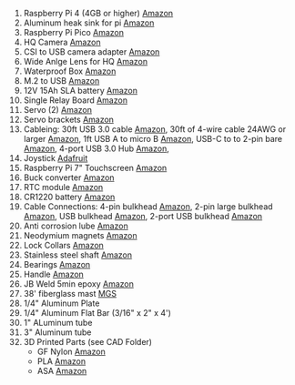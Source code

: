 1. Raspberry Pi 4 (4GB or higher) [Amazon](https://www.amazon.com/Raspberry-Pi-4-4G-Model/dp/B081YD3VL5/ref=sr_1_5?crid=2YDK3IURB3RBJ&dib=eyJ2IjoiMSJ9.GmziFBXjr5waSxQc8tV4Uv7fjaYNNKF4EN0UoedgpZeR4VYUNUHyWIO_IlKF4Wu-N68qCSonnvy07VzKVNAN7gqKx44gdbvRdszrDtsDp13HJp5H0YoxBmL_Nd0_HjS5STpX79QHo4WQSzxjB1El9g.pdNIXIQmekwbbJ0Gvmnmr2f04OhzaSJFamDnBXhfOp4&dib_tag=se&keywords=raspberry+pi+4&qid=1705164282&sprefix=raspberry+pi+4%2Caps%2C124&sr=8-5&ufe=app_do%3Aamzn1.fos.18ed3cb5-28d5-4975-8bc7-93deae8f9840)
2. Aluminum heak sink for pi [Amazon](https://www.amazon.com/dp/B091L1XKL6?psc=1&ref=ppx_yo2ov_dt_b_product_details)
3. Raspberry Pi Pico [Amazon](https://www.amazon.com/seeed-studio-Raspberry-Microcontroller-Development/dp/B098X62N8V/ref=sr_1_2_sspa?crid=2FW79GCF9TB4X&dib=eyJ2IjoiMSJ9.Jc_phHk4rf5_Vaga_PmcTlsyveVUm2QwH2e_b0ORY4CKIlR2x0vIik6mQ8T3zwmJ0iS2M23-d31ZAI6unF_xy2OhPOLfV4t_Uiep4w1A0DpqUjd2ZcijTwFGr27DPJzcaqdyoD5FiENzqxg8dgAVyw.OC5OrBlhjeAx7ZQ191o0PI8N_CXTmUDRE9qx84pwmmI&dib_tag=se&keywords=pico&qid=1705164240&sprefix=pico%2Caps%2C109&sr=8-2-spons&sp_csd=d2lkZ2V0TmFtZT1zcF9hdGY&th=1)
4. HQ Camera [Amazon](https://www.amazon.com/Arducam-Raspberry-Camera-Sensitivity-Adapter/dp/B09YHN5DBY/ref=sr_1_1_sspa?crid=2532NGG0C3140&dib=eyJ2IjoiMSJ9.PwoomHiLEkloS_qDTsp2o7tvOJFzho6BqyZWVHGpjBSpN8BXtUS2YfTErJ19IPLeXT13s_7l6aocYW6Cfz5Jfk6qqhhtU1zEMqWfpm3Uj8vI4M8rBHETIO6ko8-bziD4euKlVwM7prmt5c18vXvG0Q.ay6wuR636hlzvimvGMRLLnaGhCu6yZDj3URKtny54Ok&dib_tag=se&keywords=raspberry%2Bpi%2Bhq%2Bcamera&qid=1705164212&sprefix=raspbery%2Bpi%2Bhq%2Bcamer%2Caps%2C108&sr=8-1-spons&ufe=app_do%3Aamzn1.fos.18ed3cb5-28d5-4975-8bc7-93deae8f9840&sp_csd=d2lkZ2V0TmFtZT1zcF9hdGY&th=1)
5. CSI to USB camera adapter [Amazon](https://www.amazon.com/dp/B08NVG2CY4?psc=1&ref=ppx_yo2ov_dt_b_product_details)
6. Wide Anlge Lens for HQ [Amazon](https://www.amazon.com/Arducam-Degree-Raspberry-Camera-Length/dp/B08GLYR572?pd_rd_w=Xlw8k&content-id=amzn1.sym.80b2efcb-1985-4e3a-b8e5-050c8b58b7cf&pf_rd_p=80b2efcb-1985-4e3a-b8e5-050c8b58b7cf&pf_rd_r=1Z3FPSEE3GW389RA6FTH&pd_rd_wg=nEwTI&pd_rd_r=934e3346-821a-4ffd-a210-5c8206a14ca7&pd_rd_i=B08GLYR572&psc=1&ref_=pd_bap_d_grid_rp_0_108_t)
7. Waterproof Box [Amazon](https://www.amazon.com/QILIPSU-Waterproof-Electrical-Enclosure-Weatherproof/dp/B0BWK5LXTR?pd_rd_w=Xlw8k&content-id=amzn1.sym.80b2efcb-1985-4e3a-b8e5-050c8b58b7cf&pf_rd_p=80b2efcb-1985-4e3a-b8e5-050c8b58b7cf&pf_rd_r=1Z3FPSEE3GW389RA6FTH&pd_rd_wg=nEwTI&pd_rd_r=934e3346-821a-4ffd-a210-5c8206a14ca7&pd_rd_i=B0BWK5LXTR&ref_=pd_bap_d_grid_rp_0_32_t&th=1)
8. M.2 to USB [Amazon](https://www.amazon.com/UGREEN-Enclosure-Aluminum-External-Tool-Free/dp/B07NPG5H83?pd_rd_w=Xlw8k&content-id=amzn1.sym.80b2efcb-1985-4e3a-b8e5-050c8b58b7cf&pf_rd_p=80b2efcb-1985-4e3a-b8e5-050c8b58b7cf&pf_rd_r=1Z3FPSEE3GW389RA6FTH&pd_rd_wg=nEwTI&pd_rd_r=934e3346-821a-4ffd-a210-5c8206a14ca7&pd_rd_i=B07NPG5H83&psc=1&ref_=pd_bap_d_grid_rp_0_204_t)
9. 12V 15Ah SLA battery [Amazon](https://www.amazon.com/dp/B00K8V2FUE?ref=ppx_yo2ov_dt_b_product_details&th=1)
10. Single Relay Board [Amazon](https://www.amazon.com/HiLetgo-Channel-optocoupler-Support-Trigger/dp/B00LW15A4W/ref=sr_1_8?crid=211JOUOQA01J5&dib=eyJ2IjoiMSJ9.1rOn6UQF8fpFlVShD35Z4bCGBh3w1zdwSletb_X93gg1SPYT7XHGTkeYu_rA-6bDwQphOeHofyMLYJnFu83mXzwjY27L3cgc6McUyhX8OIVBcdnmOuBhusRaEH2XJtq0DY4ZsMRkBtVmD9jp4VCBvg.6r3OjjjslwGaUutDQsmIg58xF5sKsjhvglcdBrSng_g&dib_tag=se&keywords=relay+board&qid=1705164161&sprefix=relay+board%2Caps%2C122&sr=8-8)
11. Servo (2) [Amazon](https://www.amazon.com/Miuzei-Torque-Digital-Waterproof-Control/dp/B07HNTKSZT?pd_rd_w=Xlw8k&content-id=amzn1.sym.80b2efcb-1985-4e3a-b8e5-050c8b58b7cf&pf_rd_p=80b2efcb-1985-4e3a-b8e5-050c8b58b7cf&pf_rd_r=1Z3FPSEE3GW389RA6FTH&pd_rd_wg=nEwTI&pd_rd_r=934e3346-821a-4ffd-a210-5c8206a14ca7&pd_rd_i=B07HNTKSZT&psc=1&ref_=pd_bap_d_grid_rp_0_84_t)
12. Servo brackets [Amazon](https://www.amazon.com/Servo-Mount-Bracket-MG996R-Steering/dp/B07PQ12TXS?pd_rd_w=Xlw8k&content-id=amzn1.sym.80b2efcb-1985-4e3a-b8e5-050c8b58b7cf&pf_rd_p=80b2efcb-1985-4e3a-b8e5-050c8b58b7cf&pf_rd_r=1Z3FPSEE3GW389RA6FTH&pd_rd_wg=nEwTI&pd_rd_r=934e3346-821a-4ffd-a210-5c8206a14ca7&pd_rd_i=B07PQ12TXS&psc=1&ref_=pd_bap_d_grid_rp_0_110_t)
13. Cableing: 30ft USB 3.0 cable [Amazon](https://www.amazon.com/GearIT-Extension-Female-Repeater-Playstation/dp/B09TMX967R/ref=sr_1_6?crid=3U01KKJDAZ103&dib=eyJ2IjoiMSJ9.MdFM3k6wFBsKRhAIokEwUpsw8sNiJG_OgDJKHDK3wyuj610go1wvTSqojGtKCo-chtY02pmO8peGnz6ZAqKBbAuFfYjmcvi1dx-ftbPNPcv96W_ZfwwblIWEqtgDsOAPGiKOBQd-3Ikc1p9F0sUkmw.IceWTBuk6FJzeIRLm0Btvi4CDBouO4AgfudbGJAmOLs&dib_tag=se&keywords=30ft%2Busb%2Bcable&qid=1705164351&sprefix=30ft%2Busb%2Bcable%2Caps%2C127&sr=8-6&th=1), 30ft of 4-wire cable 24AWG or larger [Amazon](https://www.amazon.com/24AWG-UL2464-Power-Yellow-Conductors/dp/B07TJGPB4S?pd_rd_w=Xlw8k&content-id=amzn1.sym.80b2efcb-1985-4e3a-b8e5-050c8b58b7cf&pf_rd_p=80b2efcb-1985-4e3a-b8e5-050c8b58b7cf&pf_rd_r=1Z3FPSEE3GW389RA6FTH&pd_rd_wg=nEwTI&pd_rd_r=934e3346-821a-4ffd-a210-5c8206a14ca7&pd_rd_i=B07TJGPB4S&ref_=pd_bap_d_grid_rp_0_192_t&th=1), 1ft USB A to micro B [Amazon](https://www.amazon.com/dp/B09XK4JDBJ?psc=1&ref=ppx_yo2ov_dt_b_product_details), USB-C to to 2-pin bare [Amazon](https://www.amazon.com/dp/B0CCYVFQSX?ref=ppx_yo2ov_dt_b_product_details&th=1), 4-port USB 3.0 Hub [Amazon](https://www.amazon.com/dp/B0BFGSCTNN?psc=1&ref=ppx_yo2ov_dt_b_product_details), 
14. Joystick [Adafruit](https://www.adafruit.com/product/512)
15. Raspberry Pi 7" Touchscreen [Amazon](https://www.amazon.com/dp/B0153R2A9I?psc=1&ref=ppx_yo2ov_dt_b_product_details)
16. Buck converter [Amazon](https://www.amazon.com/UCTRONICS-Converter-Transformer-Voltage-Regulator/dp/B07XXWQ49N?pd_rd_w=Xlw8k&content-id=amzn1.sym.80b2efcb-1985-4e3a-b8e5-050c8b58b7cf&pf_rd_p=80b2efcb-1985-4e3a-b8e5-050c8b58b7cf&pf_rd_r=1Z3FPSEE3GW389RA6FTH&pd_rd_wg=nEwTI&pd_rd_r=934e3346-821a-4ffd-a210-5c8206a14ca7&pd_rd_i=B07XXWQ49N&psc=1&ref_=pd_bap_d_grid_rp_0_103_t)
17. RTC module [Amazon](https://www.amazon.com/dp/B07W6Y4P99?psc=1&ref=ppx_yo2ov_dt_b_product_details)
18. CR1220 battery [Amazon](https://www.amazon.com/dp/B003CU3E2Q?psc=1&ref=ppx_yo2ov_dt_b_product_details)
19. Cable Connections: 4-pin bulkhead [Amazon](https://www.amazon.com/dp/B07DGVC786?ref=ppx_yo2ov_dt_b_product_details&th=1), 2-pin large bulkhead [Amazon](https://www.amazon.com/SZJELEN-2Pin-12Pin-Waterproof-Circular-Connector/dp/B07DCKRTRQ?pd_rd_w=Xlw8k&content-id=amzn1.sym.80b2efcb-1985-4e3a-b8e5-050c8b58b7cf&pf_rd_p=80b2efcb-1985-4e3a-b8e5-050c8b58b7cf&pf_rd_r=1Z3FPSEE3GW389RA6FTH&pd_rd_wg=nEwTI&pd_rd_r=934e3346-821a-4ffd-a210-5c8206a14ca7&pd_rd_i=B07DCKRTRQ&ref_=pd_bap_d_grid_rp_0_19_t&th=1), USB bulkhead [Amazon](https://www.amazon.com/CNLINKO-Connector-Receptacles-Waterproof-Industrial/dp/B079957VC3/ref=sr_1_4?crid=1GQE4FBNHDK1H&dib=eyJ2IjoiMSJ9.VNIdCcWuHi4pdn9NlVP2tPwnh37upGTBuctla2PghuXOuQj6cmA1BfXWdR7oVHfLkyuHDhitN1HKuFCy6FOQJHGJOgd6S61gpJeuNqSKEPqjSIY5wTxEhtm2PB7DlKnlropawVBoYUQlU1xgi5r9wA.2CSlcpscEhtD7dgmMIBV67rPQICM85FF7gF_tr8e7GA&dib_tag=se&keywords=waterproof+usb+bulkhead&qid=1705164477&sprefix=waterproof+usb+bulkhead%2Caps%2C118&sr=8-4), 2-port USB bulkhead [Amazon](https://www.amazon.com/ICESPRING-Female-Extension-Motorcycle-Dashboard/dp/B01MY1WDIU/ref=sr_1_4?crid=2YX6X9PZEZMW6&dib=eyJ2IjoiMSJ9.3pciwPs1dPSSnYRpmG6fzhkLXXIkM6jdl1-OQ83bgtVf0pZLrRZenIWh3hMmFedEu1TzSYqzWTuHcdEuKIJpUY-sy3sXtgp3_0Xu9HsCUWtny2JbOMOuDF2eQl3hrHoYRAGKLLdM10KazKANz-GbMg.NhBVlQMCoi0iD2RNPdrLD_CpIjUo-ySOy-WehUjLJtM&dib_tag=se&keywords=2+port+usb+bulkhead&qid=1705164444&sprefix=2+port+usb+bulkhead%2Caps%2C115&sr=8-4)
20. Anti corrosion lube [Amazon](https://www.amazon.com/dp/B000K8ZZ3O?psc=1&ref=ppx_yo2ov_dt_b_product_details)
21. Neodymium magnets [Amazon](https://www.amazon.com/dp/B072K5SLXK?psc=1&ref=ppx_yo2ov_dt_b_product_details)
22. Lock Collars [Amazon](https://www.amazon.com/Befenybay-Collar-Shaft-Screw-Printer/dp/B07V41FRZS?pd_rd_w=Xlw8k&content-id=amzn1.sym.80b2efcb-1985-4e3a-b8e5-050c8b58b7cf&pf_rd_p=80b2efcb-1985-4e3a-b8e5-050c8b58b7cf&pf_rd_r=1Z3FPSEE3GW389RA6FTH&pd_rd_wg=nEwTI&pd_rd_r=934e3346-821a-4ffd-a210-5c8206a14ca7&pd_rd_i=B07V41FRZS&ref_=pd_bap_d_grid_rp_0_60_t&th=1)
23. Stainless steel shaft [Amazon](https://www.amazon.com/Eowpower-Linear-Motion-Shaft-Hardened/dp/B01NCOMFLT?pd_rd_w=Xlw8k&content-id=amzn1.sym.80b2efcb-1985-4e3a-b8e5-050c8b58b7cf&pf_rd_p=80b2efcb-1985-4e3a-b8e5-050c8b58b7cf&pf_rd_r=1Z3FPSEE3GW389RA6FTH&pd_rd_wg=nEwTI&pd_rd_r=934e3346-821a-4ffd-a210-5c8206a14ca7&pd_rd_i=B01NCOMFLT&psc=1&ref_=pd_bap_d_grid_rp_0_101_t)
24. Bearings [Amazon](https://www.amazon.com/QINGZHENG-6001-2RS-Bearings-12x28x8mm-Bearing/dp/B0BJDCXHKB/ref=sr_1_1_sspa?crid=OS0DF87164RZ&dib=eyJ2IjoiMSJ9.V0wRQ4zhtiVgu4hJe6nONxQ9rPEkm6Fri8Lov1ajgObT-M03SB_wfMoLU-C49BEUXnV1dtJxlcYRJjyAEtqkiB78fznjtVXbFu08bVimm9TaGaOyYpYVi4jsJb4VUraofiBmDkluUCqYhJrtMi1ddQ.xkwgRGNn1bvK5HMYWfuutJ-JnKgVLFz0SyacF-rN4qA&dib_tag=se&keywords=bearings&qid=1705164407&sprefix=bearing%2Caps%2C150&sr=8-1-spons&sp_csd=d2lkZ2V0TmFtZT1zcF9hdGY&psc=1)
25. Handle [Amazon](https://www.amazon.com/TEANTECH-Handles-Replacement-Accessory-Suitcase/dp/B07VP13LXT?pd_rd_w=Xlw8k&content-id=amzn1.sym.80b2efcb-1985-4e3a-b8e5-050c8b58b7cf&pf_rd_p=80b2efcb-1985-4e3a-b8e5-050c8b58b7cf&pf_rd_r=1Z3FPSEE3GW389RA6FTH&pd_rd_wg=nEwTI&pd_rd_r=934e3346-821a-4ffd-a210-5c8206a14ca7&pd_rd_i=B07VP13LXT&psc=1&ref_=pd_bap_d_grid_rp_0_63_t)
26. JB Weld 5min epoxy [Amazon](https://www.amazon.com/J-B-Weld-ClearWeld-Syringe-25mL/dp/B09C6R4VSQ?pd_rd_w=Xlw8k&content-id=amzn1.sym.80b2efcb-1985-4e3a-b8e5-050c8b58b7cf&pf_rd_p=80b2efcb-1985-4e3a-b8e5-050c8b58b7cf&pf_rd_r=1Z3FPSEE3GW389RA6FTH&pd_rd_wg=nEwTI&pd_rd_r=934e3346-821a-4ffd-a210-5c8206a14ca7&pd_rd_i=B09C6R4VSQ&ref_=pd_bap_d_grid_rp_0_73_t&th=1)
27. 38' fiberglass mast [MGS](https://mgs4u.com/product/38-feet-heavy-duty-fiberglass-push-up-mast-mk-6-hd/)
28. 1/4" Aluminum Plate
29. 1/4" Aluminum Flat Bar (3/16" x 2" x 4') 
30. 1" ALuminum tube
31. 3" Aluminum tube
33. 3D Printed Parts (see CAD Folder)
    - GF Nylon [Amazon](https://www.amazon.com/YXPOLYER-Reinforced-Filament-Engineering-Increased/dp/B09ZXL1J6V/ref=sr_1_7_sspa?crid=1TNR78GXYZ6JD&dib=eyJ2IjoiMSJ9.DHgw8s04lq-lacaU3fj5KbFb_vaH0LMHtbNmRhfgt8Urjv7w7MfwwNEoOghT-Et3PEwj7py0mSHSY-MMxxGmyoyCisk4BVCsOuFvjE-O0hYuwkQdVihU9AuUjGkF10XOoTMnUvZoD1usGoBZxppltQ.-cPvASSvBKHP3RhhQxVyrur9N2kkwy-YW4uqE8RJs3Q&dib_tag=se&keywords=GF+Nylon+filament&qid=1705164989&sprefix=gf+nylon+filament%2Caps%2C108&sr=8-7-spons&sp_csd=d2lkZ2V0TmFtZT1zcF9tdGY&psc=1)
    - PLA [Amazon](https://www.amazon.com/ELEGOO-Filament-Stronger-Dimensional-Accuracy/dp/B0C14PVBPB/ref=sr_1_7_sspa?crid=RRFYFAD3AKMO&dib=eyJ2IjoiMSJ9.CARxe61aHddBMGRb2rQvndfXh9wmFkVlVk8A4D300MlCYfKAkkTOz8b7e8Ny-ejv-JWd5EPos5nJcpZgMSiYoLgGc8-IuLCguEoKEAjux9HezYqs3ZaxbtvXiRSAdZ4PFxMUpxLjbnLxvvnnoNc_9Q.WaUXQpD2-9T-rnT78B9xdOEeEnWQx8t37QjgKnE6on0&dib_tag=se&keywords=PLA&qid=1705165014&sprefix=pla%2Caps%2C147&sr=8-7-spons&sp_csd=d2lkZ2V0TmFtZT1zcF9tdGY&th=1)
    - ASA [Amazon](https://www.amazon.com/dp/B0CD18NM4K?psc=1&ref=ppx_yo2ov_dt_b_product_details)
